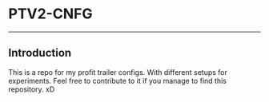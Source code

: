 # PTV2-CNFG

----------------------------
Introduction
----------------------------

This is a repo for my profit trailer configs. With different setups for experiments. Feel free to contribute to it if you manage to find this repository. xD
